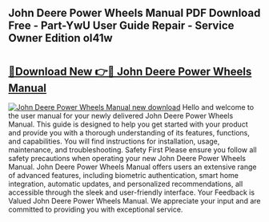 ## John Deere Power Wheels Manual PDF Download Free - Part-YwU User Guide Repair - Service Owner Edition oI41w

# <h2><a href="http://bc92526.oget.top/?id=John+Deere+Power+Wheels+Manual">🔗Download New 👉🔴 John Deere Power Wheels Manual</a></h2>

[![John Deere Power Wheels Manual new download](https://i.imgur.com/5g1atiW.png)](http://bc92526.oget.top/?id=John+Deere+Power+Wheels+Manual)
Hello and welcome to the user manual for your newly delivered John Deere Power Wheels Manual. This guide is designed to help you get started with your product and provide you with a thorough understanding of its features, functions, and capabilities. You will find instructions for installation, usage, maintenance, and troubleshooting. Safety First Please ensure you follow all safety precautions when operating your new John Deere Power Wheels Manual. John Deere Power Wheels Manual offers users an extensive range of advanced features, including biometric authentication, smart home integration, automatic updates, and personalized recommendations, all accessible through the sleek and user-friendly interface. Your Feedback is Valued John Deere Power Wheels Manual. We appreciate your input and are committed to providing you with exceptional service.
